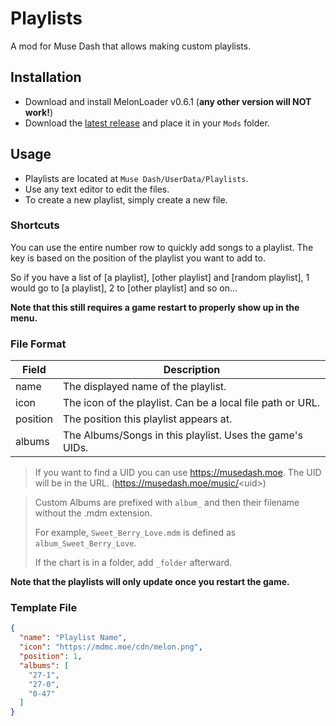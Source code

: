 # Playlists
A mod for Muse Dash that allows making custom playlists.

## Installation

- Download and install MelonLoader v0.6.1 (**any other version will NOT work!**)
- Download the [latest release](https://github.com/MDMods/Playlists/releases) and place it in your `Mods` folder.

## Usage

- Playlists are located at `Muse Dash/UserData/Playlists`.
- Use any text editor to edit the files.
- To create a new playlist, simply create a new file.

### Shortcuts

You can use the entire number row to quickly add songs to a playlist.
The key is based on the position of the playlist you want to add to.

So if you have a list of [a playlist], [other playlist] and [random playlist], 1 would go to [a playlist], 2 to [other playlist] and so on...

**Note that this still requires a game restart to properly show up in the menu.**

### File Format

| Field    | Description                                                |
|----------|------------------------------------------------------------|
| name     | The displayed name of the playlist.                        |
| icon     | The icon of the playlist. Can be a local file path or URL. |
| position | The position this playlist appears at.                     |
| albums   | The Albums/Songs in this playlist. Uses the game's UIDs.   |

> If you want to find a UID you can use https://musedash.moe. The UID will be in the URL. (https://musedash.moe/music/<uid\>)

> Custom Albums are prefixed with `album_` and then their filename without the .mdm extension.
>
> For example, `Sweet_Berry_Love.mdm` is defined as `album_Sweet_Berry_Love`.
> 
> If the chart is in a folder, add `_folder` afterward.

**Note that the playlists will only update once you restart the game.**

### Template File

```json
{
  "name": "Playlist Name",
  "icon": "https://mdmc.moe/cdn/melon.png",
  "position": 1,
  "albums": [
    "27-1",
    "27-0",
    "0-47"
  ]
}
```